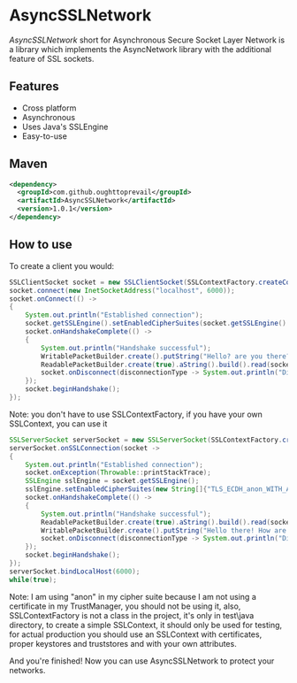# AsyncSSLNetwork
*AsyncSSLNetwork* short for Asynchronous Secure Socket Layer Network is a library which implements the AsyncNetwork
library with the additional feature of SSL sockets.

## Features
* Cross platform
* Asynchronous
* Uses Java's SSLEngine
* Easy-to-use

## Maven
```xml
<dependency>
  <groupId>com.github.oughttoprevail</groupId>
  <artifactId>AsyncSSLNetwork</artifactId>
  <version>1.0.1</version>
</dependency>
```

## How to use
To create a client you would:
```java
SSLClientSocket socket = new SSLClientSocket(SSLContextFactory.createContext("Client.jks", "Client Password".toCharArray()));
socket.connect(new InetSocketAddress("localhost", 6000));
socket.onConnect(() ->
{
	System.out.println("Established connection");
	socket.getSSLEngine().setEnabledCipherSuites(socket.getSSLEngine().getSupportedCipherSuites());
	socket.onHandshakeComplete(() ->
	{
		System.out.println("Handshake successful");
		WritablePacketBuilder.create().putString("Hello? are you there?").build().writeAndClose(socket);
		ReadablePacketBuilder.create(true).aString().build().read(socket, readResult -> System.out.println((String) readResult.poll()));
		socket.onDisconnect(disconnectionType -> System.out.println("Disconnected: " + disconnectionType));
	});
	socket.beginHandshake();
});
```
Note: you don't have to use SSLContextFactory, if you have your own SSLContext, you can use it
```java
SSLServerSocket serverSocket = new SSLServerSocket(SSLContextFactory.createContext("Server.jks", "Hello World!".toCharArray()));
serverSocket.onSSLConnection(socket ->
{
	System.out.println("Established connection");
	socket.onException(Throwable::printStackTrace);
	SSLEngine sslEngine = socket.getSSLEngine();
	sslEngine.setEnabledCipherSuites(new String[]{"TLS_ECDH_anon_WITH_AES_256_CBC_SHA"});
	socket.onHandshakeComplete(() ->
	{
		System.out.println("Handshake successful");
		ReadablePacketBuilder.create(true).aString().build().read(socket, readResult -> System.out.println((String) readResult.poll()));
		WritablePacketBuilder.create().putString("Hello there! How are you today?").build().writeAndClose(socket);
		socket.onDisconnect(disconnectionType -> System.out.println("Disconnected: " + disconnectionType));
	});
	socket.beginHandshake();
});
serverSocket.bindLocalHost(6000);
while(true);
```
Note: I am using "anon" in my cipher suite because I am not using a certificate in my TrustManager, you should not be
using it, also, SSLContextFactory is not a class in the project, it's only in test\java directory, to create a simple
SSLContext, it should only be used for testing, for actual production you should use an SSLContext with certificates,
proper keystores and truststores and with your own attributes.

And you're finished! Now you can use AsyncSSLNetwork to protect your networks.